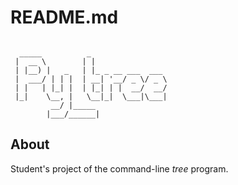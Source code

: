 # README.md

```

  _____          _                 
 |  __ \        | |                
 | |__) |   _   | |_ _ __ ___  ___ 
 |  ___/ | | |  | __| '__/ _ \/ _ \
 | |   | |_| |  | |_| | |  __/  __/
 |_|    \__, |   \__|_|  \___|\___|
         __/ |_____                
        |___/______|               

```

## About
Student's project of the command-line *tree* program.
